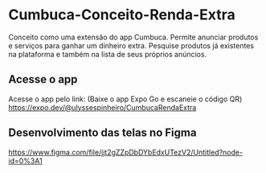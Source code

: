 # Cumbuca-Conceito-Renda-Extra

Conceito como uma extensão do app Cumbuca. Permite anunciar produtos e serviços para ganhar um dinheiro extra. Pesquise produtos já existentes na plataforma e também na lista de seus próprios anúncios.

## Acesse o app
Acesse o app pelo link:
(Baixe o app Expo Go e escaneie o código QR)
https://expo.dev/@ulyssespinheiro/CumbucaRendaExtra 

## Desenvolvimento das telas no Figma
https://www.figma.com/file/jjt2gZZpDbDYbEdxUTezV2/Untitled?node-id=0%3A1
